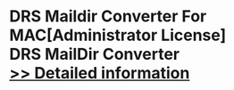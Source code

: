 # DRS Maildir Converter For MAC[Administrator License]<br />DRS MailDir Converter<br />[>> Detailed information](https://secure.shareit.com/shareit/product.html?productid=301004856&affiliateid=200057808)
